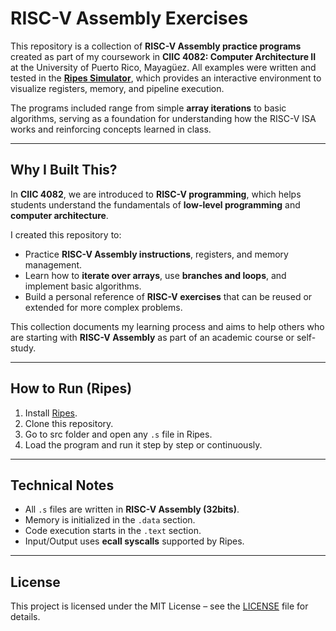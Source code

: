 # RISC-V Assembly Exercises

This repository is a collection of **RISC-V Assembly practice programs** created as part of my coursework in **CIIC 4082: Computer Architecture II** at the University of Puerto Rico, Mayagüez. All examples were written and tested in the **[Ripes Simulator](https://github.com/mortbopet/Ripes)**, which provides an interactive environment to visualize registers, memory, and pipeline execution.

The programs included range from simple **array iterations** to basic algorithms, serving as a foundation for understanding how the RISC-V ISA works and reinforcing concepts learned in class.

---

## Why I Built This?

In **CIIC 4082**, we are introduced to **RISC-V programming**, which helps students understand the fundamentals of **low-level programming** and **computer architecture**.

I created this repository to:

* Practice **RISC-V Assembly instructions**, registers, and memory management.
* Learn how to **iterate over arrays**, use **branches and loops**, and implement basic algorithms.
* Build a personal reference of **RISC-V exercises** that can be reused or extended for more complex problems.

This collection documents my learning process and aims to help others who are starting with **RISC-V Assembly** as part of an academic course or self-study.

---

## How to Run (Ripes)

1. Install [Ripes](https://github.com/mortbopet/Ripes).
2. Clone this repository.
3. Go to src folder and open any `.s` file in Ripes.
4. Load the program and run it step by step or continuously.

---

## Technical Notes

* All `.s` files are written in **RISC-V Assembly (32bits)**.
* Memory is initialized in the `.data` section.
* Code execution starts in the `.text` section.
* Input/Output uses **ecall syscalls** supported by Ripes.

---

## License

This project is licensed under the MIT License – see the [LICENSE](LICENSE.md) file for details.

